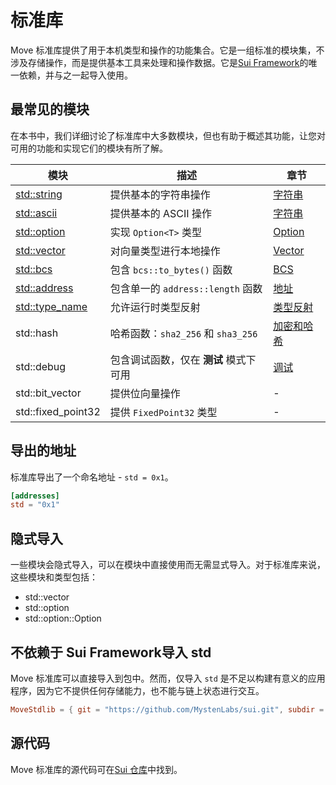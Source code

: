 # 标准库

Move 标准库提供了用于本机类型和操作的功能集合。它是一组标准的模块集，不涉及存储操作，而是提供基本工具来处理和操作数据。它是[Sui Framework](../programmability/sui-framework.md)的唯一依赖，并与之一起导入使用。

## 最常见的模块

在本书中，我们详细讨论了标准库中大多数模块，但也有助于概述其功能，让您对可用的功能和实现它们的模块有所了解。

<div class="modules-table">

| 模块                                                                           | 描述                                           | 章节                        |
| ------------------------------------------------------------------------------ | ---------------------------------------------- | --------------------------- |
| [std::string](https://docs.sui.io/references/framework/move-stdlib/string)     | 提供基本的字符串操作                           | [字符串](./string.md)       |
| [std::ascii](https://docs.sui.io/references/framework/move-stdlib/ascii)       | 提供基本的 ASCII 操作                          | [字符串](./string.md)       |
| [std::option](https://docs.sui.io/references/framework/move-stdlib/option)     | 实现 `Option<T>` 类型                          | [Option](./option.md)       |
| [std::vector](https://docs.sui.io/references/framework/move-stdlib/vector)     | 对向量类型进行本地操作                         | [Vector](./vector.md)       |
| [std::bcs](https://docs.sui.io/references/framework/move-stdlib/bcs)           | 包含 `bcs::to_bytes()` 函数                    | [BCS](../move-basics/bcs.md) |
| [std::address](https://docs.sui.io/references/framework/move-stdlib/address)   | 包含单一的 `address::length` 函数              | [地址](./address.md)        |
| [std::type_name](https://docs.sui.io/references/framework/move-stdlib/type_name) | 允许运行时类型反射                             | [类型反射](./type-reflection.md) |
| std::hash                                                                      | 哈希函数：`sha2_256` 和 `sha3_256`              | [加密和哈希](../programmability/cryptography-and-hashing.md) |
| std::debug                                                                     | 包含调试函数，仅在 **测试** 模式下可用           | [调试](./debugging.md)      |
| std::bit_vector                                                                | 提供位向量操作                                 | -                           |
| std::fixed_point32                                                             | 提供 `FixedPoint32` 类型                       | -                           |

</div>

## 导出的地址

标准库导出了一个命名地址 - `std = 0x1`。

```toml
[addresses]
std = "0x1"
```

## 隐式导入

一些模块会隐式导入，可以在模块中直接使用而无需显式导入。对于标准库来说，这些模块和类型包括：

- std::vector
- std::option
- std::option::Option

## 不依赖于 Sui Framework导入 std

Move 标准库可以直接导入到包中。然而，仅导入 `std` 是不足以构建有意义的应用程序，因为它不提供任何存储能力，也不能与链上状态进行交互。

```toml
MoveStdlib = { git = "https://github.com/MystenLabs/sui.git", subdir = "crates/sui-framework/packages/move-stdlib", rev = "framework/mainnet" }
```

## 源代码

Move 标准库的源代码可在[Sui 仓库](https://github.com/MystenLabs/sui/tree/main/crates/sui-framework/packages/move-stdlib/sources)中找到。